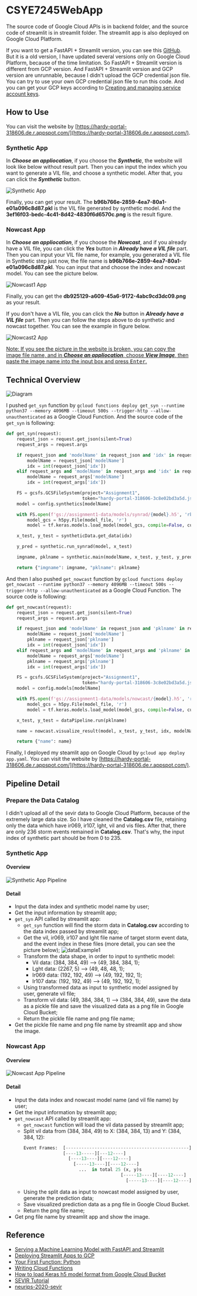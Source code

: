 # CSYE7245WebApp
The source code of Google Cloud APIs is in backend folder, and the source code of streamlit is in streamlit folder. The streamlit app is also deployed on Google Cloud Platform.

If you want to get a FastAPI + Streamlit version, you can see this [GitHub](https://github.com/pngchen/CSYE7245/tree/main/finalProject). But it is a old version, I have updated several versions only on Google Cloud Platform, because of the  time limitation. So FastAPI + Streamlit version is different from GCP version. And FastAPI + Streamlit version and GCP version are unrunnable, because I didn't upload the GCP credential json file. You can try to use your own GCP credential json file to run this code. And you can get your GCP keys according to [Creating and managing service account keys](https://cloud.google.com/iam/docs/creating-managing-service-account-keys#iam-service-account-keys-create-python).
## How to Use
You can visit the website by [https://hardy-portal-318606.de.r.appspot.com/](https://hardy-portal-318606.de.r.appspot.com/).
### Synthetic App
In ***Choose an appliocation***, if you choose the ***Synthetic***, the website will look like below without result part. Then you can input the index which you want to generate a VIL file, and choose a synthetic model. After that, you can click the ***Synthetic*** button.

![Synthetic App](img/syntheticApp.png)

Finally, you can get your result. The **b96b766e-2859-4ea7-80a1-e01a096c8d87.pkl** is the VIL file generated by synthetic model. And the **3ef16f03-bedc-4c41-8d42-4830f6d6570c.png** is the result figure.

### Nowcast App
In ***Choose an appliocation***, if you choose the ***Nowcast***, and if you already have a VIL file, you can click the ***Yes*** button in ***Already have a VIL file*** part. Then you can input your VIL file name, for example, you generated a VIL file in Synthetic step just now, the file name is **b96b766e-2859-4ea7-80a1-e01a096c8d87.pkl**. You can input that and choose the index and nowcast model. You can see the picture below.

![Nowcast1 App](img/NowcastApp1.png)

Finally, you can get the **db925129-a609-45a6-9172-4abc9cd3dc09.png** as your result.

If you don't have a VIL file, you can click the ***No*** button in ***Already have a VIL file*** part. Then you can follow the steps above to do synthetic and nowcast together. You can see the example in figure below.

![Nowcast2 App](img/NowcastApp2.png)

<u>Note: If you see the picture in the website is broken, you can copy the image file name, and in ***Choose an appliocation***, choose ***View Image***, then paste the image name into the input box and press <kbd>Enter</kbd>.</u>
## Technical Overview
![Diagram](img/Diagram.png)

I pushed `get_syn` function by `gcloud functions deploy get_syn --runtime python37 --memory 4096MB --timeout 500s --trigger-http --allow-unauthenticated` as a Google Cloud Function. And the source code of the `get_syn` is following:
```python
def get_syn(request):
    request_json = request.get_json(silent=True)
    request_args = request.args

    if request_json and 'modelName' in request_json and 'idx' in request_json:
        modelName = request_json['modelName']
        idx = int(request_json['idx'])
    elif request_args and 'modelName' in request_args and 'idx' in request_args:
        modelName = request_args['modelName']
        idx = int(request_args['idx'])

    FS = gcsfs.GCSFileSystem(project="Assignment1",
                             token="hardy-portal-318606-3c8e02bd3a5d.json")
    model = config.synthetics[modelName]

    with FS.open(f'gs://assignment1-data/models/synrad/{model}.h5', 'rb') as model_file:
        model_gcs = h5py.File(model_file, 'r')
        model = tf.keras.models.load_model(model_gcs, compile=False, custom_objects={"tf": tf})

    x_test, y_test = syntheticData.get_data(idx)

    y_pred = synthetic.run_synrad(model, x_test)

    imgname, pklname = synthetic.main(modelName, x_test, y_test, y_pred)

    return {"imgname": imgname, "pklname": pklname}
```

And then I also pushed `get_nowcast` function by `gcloud functions deploy get_nowcast --runtime python37 --memory 4096MB --timeout 500s --trigger-http --allow-unauthenticated` as a Google Cloud Function. The source code is following:
```python
def get_nowcast(request):
    request_json = request.get_json(silent=True)
    request_args = request.args

    if request_json and 'modelName' in request_json and 'pklname' in request_json and 'idx' in request_json:
        modelName = request_json['modelName']
        pklname = request_json['pklname']
        idx = int(request_json['idx'])
    elif request_args and 'modelName' in request_args and 'pklname' in request_args and 'idx' in request_args:
        modelName = request_args['modelName']
        pklname = request_args['pklname']
        idx = int(request_args['idx'])

    FS = gcsfs.GCSFileSystem(project="Assignment1",
                             token="hardy-portal-318606-3c8e02bd3a5d.json")
    model = config.models[modelName]

    with FS.open(f'gs://assignment1-data/models/nowcast/{model}.h5', 'rb') as model_file:
        model_gcs = h5py.File(model_file, 'r')
        model = tf.keras.models.load_model(model_gcs, compile=False, custom_objects={"tf": tf})

    x_test, y_test = dataPipeline.run(pklname)

    name = nowcast.visualize_result(model, x_test, y_test, idx, modelName)

    return {"name": name}
```

Finally, I deployed my steamlit app on Google Cloud by `gcloud app deploy app.yaml`. You can visit the website by [https://hardy-portal-318606.de.r.appspot.com/](https://hardy-portal-318606.de.r.appspot.com/).

## Pipeline Detail
### Prepare the Data Catalog
I didn't upload all of the sevir data to Google Cloud Platform, because of the extremely large data size. So I have cleaned the **Catalog.csv** file, retaining only the data which have ir069, ir107, lght, vil and vis files. After that, there are only 236 storm events remained in **Catalog.csv**. That's why, the input index of synthetic part should be from 0 to 235. 

### Synthetic App
#### Overview
![Synthetic App Pipeline](img/SyntheticAppPipeline.png)
#### Detail
- Input the data index and synthetic model name by user;
- Get the input information by streamlit app;
- `get_syn` API called by streamlit app:
  - `get_syn` function will find the storm data in **Catalog.csv** according to the data index passed by streamlit app;
  - Get the vil, ir069, ir107 and lght file name of target storm event data, and the event index in these files (more detail, you can see the picture below);
  ![dataExample1](img/dataExample1.png)
  - Transform the data shape, in order to input to synthetic model:
    - Vil data: (384, 384, 49) --> (49, 384, 384, 1);
    - Lght data: (2267, 5) --> (49, 48, 48, 1);
    - Ir069 data: (192, 192, 49) --> (49, 192, 192, 1);
    - Ir107 data: (192, 192, 49) --> (49, 192, 192, 1);
  - Using transformed data as input to synthetic model assigned by user, generate vil file;
  - Transform vil data: (49, 384, 384, 1) --> (384, 384, 49), save the data as a pickle file and save the visualized data as a png file in Google Cloud Bucket;
  - Return the pickle file name and png file name;
- Get the pickle file name and png file name by streamlit app and show the image.

### Nowcast App
#### Overview
![Nowcast App Pipeline](img/NowcastAppPipeline.png)
#### Detail
- Input the data index and nowcast model name (and vil file name) by user;
- Get the input information by streamlit app;
- `get_nowcast` API called by streamlit app:
  - `get_nowcast` function will load the vil data passed by streamlit app;
  - Split vil data from (384, 384, 49) to X: (384, 384, 13) and Y: (384, 384, 12):
      ```python
      Event Frames:  [-----------------------------------------------]
                     [----13-----][---12----]
                       [----13----][----12----]
                         [-----13----][----12----]
                           ...  in total 25 (x, y)s
                                           [-----13----][----12----]
                                             [-----13----][----12----]
      ```
  - Using the split data as input to nowcast model assigned by user, generate the prediction data;
  - Save visualized prediction data as a png file in Google Cloud Bucket.
  - Return the png file name;
- Get png file name by streamlit app and show the image.

## Reference
- [Serving a Machine Learning Model with FastAPI and Streamlit](https://testdriven.io/blog/fastapi-streamlit/)
- [Deploying Streamlit Apps to GCP](https://towardsdatascience.com/deploying-streamlit-apps-to-gcp-79ad5933013e)
- [Your First Function: Python](https://cloud.google.com/functions/docs/first-python#testing_the_function)
- [Writing Cloud Functions](https://cloud.google.com/functions/docs/writing)
- [How to load Keras h5 model format from Google Cloud Bucket](https://medium.com/analytics-vidhya/how-to-load-keras-h5-model-format-from-google-cloud-bucket-abf9a77d3cb4)
- [SEVIR Tutorial](https://nbviewer.jupyter.org/github/MIT-AI-Accelerator/eie-sevir/blob/master/examples/SEVIR_Tutorial.ipynb)
- [neurips-2020-sevir](https://github.com/MIT-AI-Accelerator/neurips-2020-sevir)


